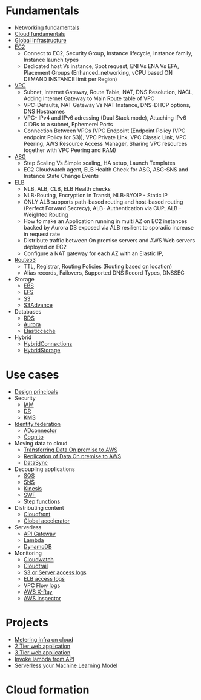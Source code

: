 # Fundamentals
- [Networking fundamentals](1.Fundamentals/1.Networking/README.md)
- [Cloud fundamentals](1.Fundamentals/2.Cloud/README.md)
- [Global Infrastructure](1.Fundamentals/3.GlobalInfra/README.md)
- [EC2](1.Fundamentals/4.EC2/README.md)
  - Connect to EC2, Security Group, Instance lifecycle, Instance family, Instance launch types
  - Dedicated host Vs instance, Spot request, ENI Vs ENA Vs EFA, Placement Groups (Enhanced_networking, vCPU based ON DEMAND INSTANCE limit per Region)
- [VPC](1.Fundamentals/5.VPC/README.md)
  - Subnet, Internet Gateway, Route Table, NAT, DNS Resolution, NACL, Adding Internet Gateway to Main Route table of VPC
  - VPC-Defaults, NAT Gateway Vs NAT Instance, DNS-DHCP options, DNS Hostnames
  - VPC- IPv4 and IPv6 adressing (Dual Stack mode), Attaching IPv6 CIDRs to a subnet, Ephemerel Ports
  - Connection Between VPCs (VPC Endpoint (Endpoint Policy (VPC endpoint Policy for S3)), VPC Private Link, VPC Classic Link, VPC Peering, AWS Resource Access Manager, Sharing VPC resources together with VPC Peering and RAM)
- [ASG](1.Fundamentals/6.ASG/README.md)
  - Step Scaling Vs Simple scaling, HA setup, Launch Templates
  - EC2 Cloudwatch agent, ELB Health Check for ASG, ASG-SNS and Instance State Change Events
- [ELB](1.Fundamentals/7.ELB/README.md)
  - NLB, ALB, CLB, ELB Health checks
  - NLB-Routing, Encryption in Transit, NLB-BYOIP - Static IP
  - ONLY ALB supports path-based routing and host-based routing (Perfect Forward Secrecy), ALB- Authentication via CUP, ALB - Weighted Routing
  - How to make an Application running in multi AZ on EC2 instances backed by Aurora DB exposed via ALB resilient to sporadic increase in request rate
  - Distribute traffic between On premise servers and AWS Web servers deployed on EC2
  - Configure a NAT gateway for each AZ with an Elastic IP,   
- [Route53](1.Fundamentals/8.Route53/README.md)
  - TTL, Registrar, Routing Policies (Routing based on location)
  - Alias records, Failovers, Supported DNS Record Types, DNSSEC
- Storage
  - [EBS](1.Fundamentals/9.Storage/EBS/README.md)
  - [EFS](1.Fundamentals/9.Storage/EFS/README.md)
  - [S3](1.Fundamentals/9.Storage/S3/README.md)
  - [S3Advance](1.Fundamentals/9.Storage/S3Advance/README.md)
- Databases
  - [RDS](1.Fundamentals/10.Databases/RDS/README.md)
  - [Aurora](1.Fundamentals/10.Databases/Aurora/README.md)
  - [Elasticcache](1.Fundamentals/10.Databases/Elasticcache/README.md)
- Hybrid
  - [HybridConnections](1.Fundamentals/11.Hybrid/HybridConnections/README.md)
  - [HybridStorage](1.Fundamentals/11.Hybrid/HybridStorage/README.md)

# Use cases
- [Design principals](2.UseCases/1.DesignPrincipals/README.md)
- Security
  - [IAM](2.UseCases/2.Security/IAM.md)
  - [DR](2.UseCases/2.Security/DR.md)
  - [KMS](2.UseCases/2.Security/KMS.md)
- [Identity federation](2.UseCases/3.IdentityFederation/README.md)
  - [ADconnector](2.UseCases/3.IdentityFederation/ADconnector.md)
  - [Cognito](2.UseCases/3.IdentityFederation/Cognito.md)
- Moving data to cloud
  - [Transferring Data On premise to AWS](2.UseCases/4.MovingDataToCloud/Snow/README.md)
  - [Replication of Data On premise to AWS](2.UseCases/4.MovingDataToCloud/Replication/README.md)
  - [DataSync](2.UseCases/4.MovingDataToCloud/DataSync/README.md)
- Decoupling applications
  - [SQS](2.UseCases/5.DecouplingApplications/SQS/README.md)
  - [SNS](2.UseCases/5.DecouplingApplications/SNS/README.md)
  - [Kinesis](2.UseCases/5.DecouplingApplications/Kinesis/README.md)
  - [SWF](2.UseCases/5.DecouplingApplications/SWF/README.md)
  - [Step functions](2.UseCases/5.DecouplingApplications/StepFunction/README.md)
- Distributing content
  - [Cloudfront](2.UseCases/6.DistributingContent/Cloudfront.md)
  - [Global accelerator](2.UseCases/6.DistributingContent/GlobalAccelerator.md)
- Serverless
  - [API Gateway](2.UseCases/7.Serverless/API-Gateway/README.md)
  - [Lambda](2.UseCases/7.Serverless/Lambda/README.md)
  - [DynamoDB](2.UseCases/7.Serverless/DynamoDB/README.md)
- Monitoring
  - [Cloudwatch](2.UseCases/8.Monitoring/Cloudwatch.md)
  - [Cloudtrail](2.UseCases/8.Monitoring/Cloudtrail.md)
  - [S3 or Server access logs](2.UseCases/8.Monitoring/S3accessLogs.md)
  - [ELB access logs](2.UseCases/8.Monitoring/ELBaccessLogs.md)
  - [VPC Flow logs](2.UseCases/8.Monitoring/VPCflowLogs.md)
  - [AWS X-Ray]()
  - [AWS Inspector]()
# Projects
- [Metering infra on cloud](3.Projects/MeteringInfraOnCloud/README.md)
- [2 Tier web application](3.Projects/2TierWebApp/README.md)
- [3 Tier web application](3.Projects/3TierWebApp/README.md)
- [Invoke lambda from API](3.Projects/InvokeLambdaFromAPI/README.md)
- [Serverless your Machine Learning Model](https://medium.com/analytics-vidhya/serverless-your-machine-learning-model-with-pycaret-and-aws-lambda-c33334ee6011)

# Cloud formation
